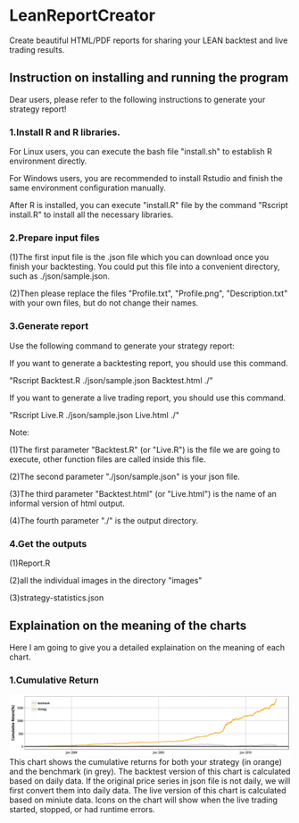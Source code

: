 # LeanReportCreator
Create beautiful HTML/PDF reports for sharing your LEAN backtest and live trading results.

## Instruction on installing and running the program

Dear users, please refer to the following instructions to generate your strategy report!

### 1.Install R and R libraries.

For Linux users, you can execute the bash file "install.sh" to establish R environment directly. 

For Windows users, you are recommended to install Rstudio and finish the same environment configuration manually.

After R is installed, you can execute "install.R" file by the command "Rscript install.R" to install all the necessary libraries.

### 2.Prepare input files

(1)The first input file is the .json file which you can download once you finish your backtesting. You could put this file into a convenient directory, such as ./json/sample.json.

(2)Then please replace the files "Profile.txt", "Profile.png", "Description.txt" with your own files, but do not change their names.

### 3.Generate report

Use the following command to generate your strategy report:

If you want to generate a backtesting report, you should use this command.

"Rscript Backtest.R ./json/sample.json Backtest.html ./"

If you want to generate a live trading report, you should use this command.

"Rscript Live.R ./json/sample.json Live.html ./"

Note: 

(1)The first parameter "Backtest.R" (or "Live.R") is the file we are going to execute, other function files are called inside this file.

(2)The second parameter "./json/sample.json" is your json file.

(3)The third parameter "Backtest.html" (or "Live.html") is the name of an informal version of html output.

(4)The fourth parameter "./" is the output directory.

### 4.Get the outputs

(1)Report.R

(2)all the individual images in the directory "images"

(3)strategy-statistics.json

## Explaination on the meaning of the charts

Here I am going to give you a detailed explaination on the meaning of each chart.

### 1.Cumulative Return

![GitHub Logo](/images/cumulative-return.png)
This chart shows the cumulative returns for both your strategy (in orange) and the benchmark (in grey).
The backtest version of this chart is calculated based on daily data. If the original price series in json file is not daily, we will first convert them into daily data.
The live version of this chart is calculated based on miniute data. Icons on the chart will show when the live trading started, stopped, or had runtime errors.

